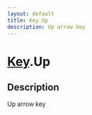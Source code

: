 ```yaml
---
layout: default
title: Key.Up
description: Up arrow key
---
```

# [Key]({{site.url}}/Pages/Reference/Key.html).Up

## Description
Up arrow key

